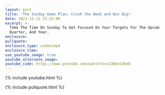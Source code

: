 ```yaml
---
layout: post
title: 'The Sunday Game Plan: Crush the Week and Win Big!'
date: 2023-12-12 15:22:00
excerpt: >-
  Take The Time On Sunday To Get Focused On Your Targets For The Upcoming Week,
  Quarter, And Year.
enclosure:
pullquote:
enclosure_type: video/mp4
enclosure_time:
use_youtube_image: true
youtube_alternate_image:
youtube_code: https://www.youtube.com/watch?v=v13NkvS1Ke8
---
```

{% include youtube.html %}

{% include pullquote.html %}
